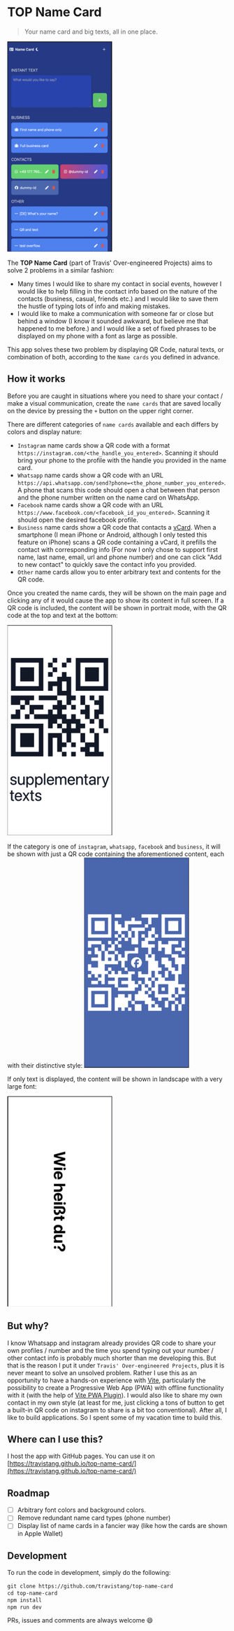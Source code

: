 # TOP Name Card

> Your name card and big texts, all in one place.

<img src="screenshots/list-page.png" width="240px" height="480px" alt="Screenshot of the main page" />

The **TOP Name Card** (part of Travis' Over-engineered Projects) aims to solve 2 problems in a similar fashion:

- Many times I would like to share my contact in social events, however I would like to help filling in the contact info based on the nature of the contacts (business, casual, friends etc.) and I would like to save them the hustle of typing lots of info and making mistakes.
- I would like to make a communication with someone far or close but behind a window (I know it sounded awkward, but believe me that happened to me before.) and I would like a set of fixed phrases to be displayed on my phone with a font as large as possible.

This app solves these two problem by displaying QR Code, natural texts, or combination of both, according to the `Name cards` you defined in advance.

## How it works

Before you are caught in situations where you need to share your contact / make a visual communication, create the `name cards` that are saved locally on the device by pressing the `+` button on the upper right corner.

There are different categories of `name cards` available and each differs by colors and display nature:

- `Instagram` name cards show a QR code with a format `https://instagram.com/<the_handle_you_entered>`. Scanning it should bring your phone to the profile with the handle you provided in the name card.
- `Whatsapp` name cards show a QR code with an URL `https://api.whatsapp.com/send?phone=<the_phone_number_you_entered>`. A phone that scans this code should open a chat between that person and the phone number written on the name card on WhatsApp.
- `Facebook` name cards show a QR code with an URL `https://www.facebook.com/<facebook_id_you_entered>`. Scanning it should open the desired facebook profile.
- `Business` name cards show a QR code that contacts a [vCard](https://en.m.wikipedia.org/wiki/VCard). When a smartphone (I mean iPhone or Android, although I only tested this feature on iPhone) scans a QR code containing a vCard, it prefills the contact with corresponding info (For now I only chose to support first name, last name, email, url and phone number) and one can click "Add to new contact" to quickly save the contact info you provided.
- `Other` name cards allow you to enter arbitrary text and contents for the QR code.

Once you created the name cards, they will be shown on the main page and clicking any of it would cause the app to show its content in full screen. If a QR code is included, the content will be shown in portrait mode, with the QR code at the top and text at the bottom:

<img src="screenshots/qr-and-text.png" width="240px" height="480px" alt="example screenshots of showing both QR code and texts" />

If the category is one of `instagram`, `whatsapp`, `facebook` and `business`, it will be shown with just a QR code containing the aforementioned content, each with their distinctive style:
<img src="screenshots/facebook-qr.png" width="240px" height="480px" alt="example screenshots of showing a QR code inside facebook name card" />

If only text is displayed, the content will be shown in landscape with a very large font:

<img src="screenshots/big-text.png" width="240px" height="480px" alt="example screenshots of showing a big text" />

## But why?

I know Whatsapp and instagram already provides QR code to share your own profiles / number and the time you spend typing out your number / other contact info is probably much shorter than me developing this. But that is the reason I put it under `Travis' Over-engineered Projects`, plus it is never meant to solve an unsolved problem. Rather I use this as an opportunity to have a hands-on experience with [Vite](https://vitejs.dev), particularly the possibility to create a Progressive Web App (PWA) with offline functionality with it (with the help of [Vite PWA Plugin](https://vite-pwa-org.netlify.app)). I would also like to share my own contact in my own style (at least for me, just clicking a tons of button to get a built-in QR code on instagram to share is a bit too conventional). After all, I like to build applications. So I spent some of my vacation time to build this.

## Where can I use this?

I host the app with GitHub pages. You can use it on [https://travistang.github.io/top-name-card/](https://travistang.github.io/top-name-card/)

## Roadmap

- [ ] Arbitrary font colors and background colors.
- [ ] Remove redundant name card types (phone number)
- [ ] Display list of name cards in a fancier way (like how the cards are shown in Apple Wallet)

## Development

To run the code in development, simply do the following:

```
git clone https://github.com/travistang/top-name-card
cd top-name-card
npm install
npm run dev
```

PRs, issues and comments are always welcome 😄
